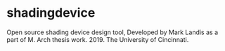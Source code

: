 # shadingdevice
Open source shading device design tool, Developed by Mark Landis as a part of M. Arch thesis work. 2019. The University of Cincinnati.
